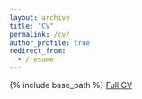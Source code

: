```yaml
---
layout: archive
title: "CV"
permalink: /cv/
author_profile: true
redirect_from:
  - /resume
---
```


{% include base_path %}
[Full CV](https://ShawnnXu.github.io/files/cv-xuxiangyu.pdf)


  
  
  

